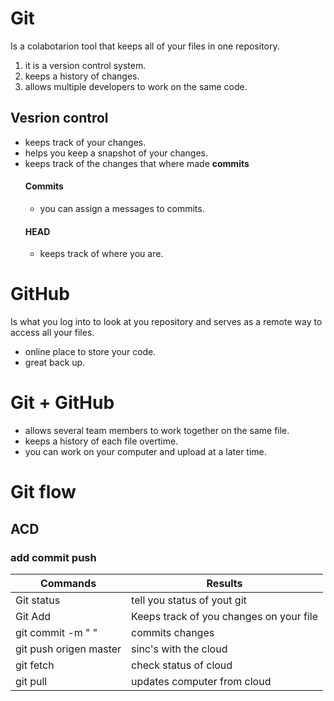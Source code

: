 # Git
Is a colabotarion tool that keeps all of your files in one repository. 
1. it is a version control system.
2. keeps a history of changes.
3. allows multiple developers to work on the same code.

## Vesrion control
* keeps track of your changes.
* helps you keep a snapshot of your changes.
* keeps  track of the changes that where made **commits**
    #### Commits
    * you can assign a messages to commits.
    #### HEAD
    * keeps track of where you are.


 # GitHub
  Is what you log into to look at you repository and serves as a remote way to access all your files. 
  * online place to store your code.
  * great back up.
 
 # Git + GitHub
 * allows several team members to work together on the same file.
 * keeps a history of each file overtime.
 * you can work on your computer and upload at a later time.

# Git flow
## ACD
### add commit push

Commands | Results
---------|--------
Git status | tell you status of yout git
Git Add | Keeps track of you changes on your file
git commit -m " "| commits changes 
git push origen master | sinc's with the cloud
git fetch | check status of cloud
git pull | updates computer from cloud

